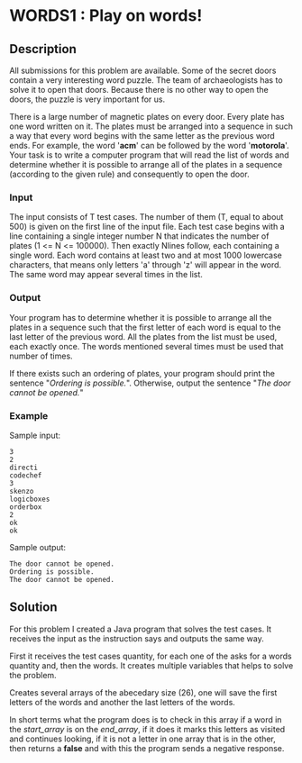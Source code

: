 # WORDS1 : Play on words!

## Description

All submissions for this problem are available.
Some of the secret doors contain a very interesting word puzzle. The team of archaeologists has to solve it to open that doors. Because there is no other way to open the doors, the puzzle is very important for us.

There is a large number of magnetic plates on every door. Every plate has one word written on it. The plates must be arranged into a sequence in such a way that every word begins with the same letter as the previous word ends. For example, the word '**acm**' can be followed by the word '**motorola**'. Your task is to write a computer program that will read the list of words and determine whether it is possible to arrange all of the plates in a sequence (according to the given rule) and consequently to open the door.

### Input

The input consists of T test cases. The number of them (T, equal to about 500) is given on the first line of the input file. Each test case begins with a line containing a single integer number N that indicates the number of plates (1 <= N <= 100000). Then exactly Nlines follow, each containing a single word. Each word contains at least two and at most 1000 lowercase characters, that means only letters 'a' through 'z' will appear in the word. The same word may appear several times in the list.

### Output

Your program has to determine whether it is possible to arrange all the plates in a sequence such that the first letter of each word is equal to the last letter of the previous word. All the plates from the list must be used, each exactly once. The words mentioned several times must be used that number of times.

If there exists such an ordering of plates, your program should print the sentence "*Ordering is possible.*". Otherwise, output the sentence "*The door cannot be opened.*"

### Example

Sample input:

    3
    2 
    directi
    codechef
    3
    skenzo
    logicboxes
    orderbox
    2
    ok
    ok

Sample output:

    The door cannot be opened.
    Ordering is possible.
    The door cannot be opened.

## Solution

For this problem I created a Java program that solves the test cases. It receives the input as the instruction says and outputs the same way.

First it receives the test cases quantity, for each one of the asks for a words quantity and, then the words. It creates multiple variables that helps to solve the problem.

Creates several arrays of the abecedary size (26), one will save the first letters of the words and another the last letters of the words.

In short terms what the program does is to check in this array if a word in the *start_array* is on the *end_array*, if it does it marks this letters as visited and continues looking, if it is not a letter in one array that is in the other, then returns a **false** and with this the program sends a negative response.